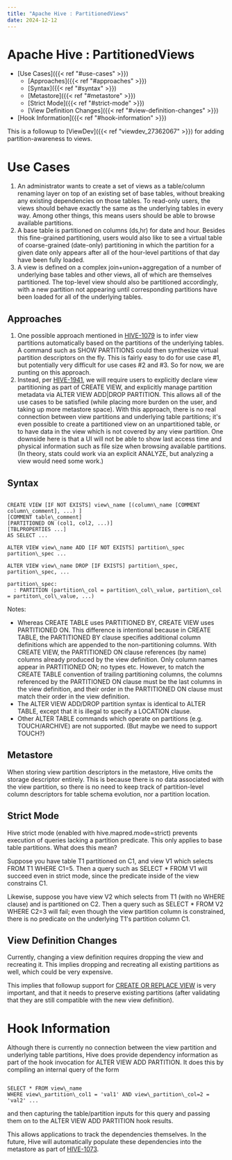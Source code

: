 ```yaml
---
title: "Apache Hive : PartitionedViews"
date: 2024-12-12
---
```










# Apache Hive : PartitionedViews







* [Use Cases]({{< ref "#use-cases" >}})
	+ [Approaches]({{< ref "#approaches" >}})
	+ [Syntax]({{< ref "#syntax" >}})
	+ [Metastore]({{< ref "#metastore" >}})
	+ [Strict Mode]({{< ref "#strict-mode" >}})
	+ [View Definition Changes]({{< ref "#view-definition-changes" >}})
* [Hook Information]({{< ref "#hook-information" >}})



This is a followup to [ViewDev]({{< ref "viewdev_27362067" >}}) for adding partition-awareness to views.


# Use Cases


1. An administrator wants to create a set of views as a table/column renaming layer on top of an existing set of base tables, without breaking any existing dependencies on those tables. To read-only users, the views should behave exactly the same as the underlying tables in every way. Among other things, this means users should be able to browse available partitions.
2. A base table is partitioned on columns (ds,hr) for date and hour. Besides this fine-grained partitioning, users would also like to see a virtual table of coarse-grained (date-only) partitioning in which the partition for a given date only appears after all of the hour-level partitions of that day have been fully loaded.
3. A view is defined on a complex join+union+aggregation of a number of underlying base tables and other views, all of which are themselves partitioned. The top-level view should also be partitioned accordingly, with a new partition not appearing until corresponding partitions have been loaded for all of the underlying tables.


## Approaches


1. One possible approach mentioned in [HIVE-1079](https://issues.apache.org/jira/browse/HIVE-1079) is to infer view partitions automatically based on the partitions of the underlying tables. A command such as SHOW PARTITIONS could then synthesize virtual partition descriptors on the fly. This is fairly easy to do for use case #1, but potentially very difficult for use cases #2 and #3. So for now, we are punting on this approach.
2. Instead, per [HIVE-1941](https://issues.apache.org/jira/browse/HIVE-1941), we will require users to explicitly declare view partitioning as part of CREATE VIEW, and explicitly manage partition metadata via ALTER VIEW ADD|DROP PARTITION. This allows all of the use cases to be satisfied (while placing more burden on the user, and taking up more metastore space). With this approach, there is no real connection between view partitions and underlying table partitions; it's even possible to create a partitioned view on an unpartitioned table, or to have data in the view which is not covered by any view partition. One downside here is that a UI will not be able to show last access time and physical information such as file size when browsing available partitions. (In theory, stats could work via an explicit ANALYZE, but analyzing a view would need some work.)


## Syntax




```

CREATE VIEW [IF NOT EXISTS] view\_name [(column\_name [COMMENT column\_comment], ...) ]
[COMMENT table\_comment]
[PARTITIONED ON (col1, col2, ...)]
[TBLPROPERTIES ...]
AS SELECT ...

ALTER VIEW view\_name ADD [IF NOT EXISTS] partition\_spec partition\_spec ...

ALTER VIEW view\_name DROP [IF EXISTS] partition\_spec, partition\_spec, ...

partition\_spec:
  : PARTITION (partition\_col = partition\_col\_value, partition\_col = partiton\_col\_value, ...)

```


Notes:


* Whereas CREATE TABLE uses PARTITIONED BY, CREATE VIEW uses PARTITIONED ON. This difference is intentional because in CREATE TABLE, the PARTITIONED BY clause specifies additional column definitions which are appended to the non-partitioning columns. With CREATE VIEW, the PARTITIONED ON clause references (by name) columns already produced by the view definition. Only column names appear in PARTITIONED ON; no types etc. However, to match the CREATE TABLE convention of trailing partitioning columns, the columns referenced by the PARTITIONED ON clause must be the last columns in the view definition, and their order in the PARTITIONED ON clause must match their order in the view definition.
* The ALTER VIEW ADD/DROP partition syntax is identical to ALTER TABLE, except that it is illegal to specify a LOCATION clause.
* Other ALTER TABLE commands which operate on partitions (e.g. TOUCH/ARCHIVE) are not supported. (But maybe we need to support TOUCH?)


## Metastore


When storing view partition descriptors in the metastore, Hive omits the storage descriptor entirely. This is because there is no data associated with the view partition, so there is no need to keep track of partition-level column descriptors for table schema evolution, nor a partition location.


## Strict Mode


Hive strict mode (enabled with hive.mapred.mode=strict) prevents execution of queries lacking a partition predicate. This only applies to base table partitions. What does this mean?


Suppose you have table T1 partitioned on C1, and view V1 which selects FROM T1 WHERE C1=5. Then a query such as SELECT * FROM V1 will succeed even in strict mode, since the predicate inside of the view constrains C1.


Likewise, suppose you have view V2 which selects from T1 (with no WHERE clause) and is partitioned on C2. Then a query such as SELECT * FROM V2 WHERE C2=3 will fail; even though the view partition column is constrained, there is no predicate on the underlying T1's partition column C1.


## View Definition Changes


Currently, changing a view definition requires dropping the view and recreating it. This implies dropping and recreating all existing partitions as well, which could be very expensive.


This implies that followup support for [CREATE OR REPLACE VIEW](https://issues.apache.org/jira/browse/HIVE-1078) is very important, and that it needs to preserve existing partitions (after validating that they are still compatible with the new view definition).


# Hook Information


Although there is currently no connection between the view partition and underlying table partitions, Hive does provide dependency information as part of the hook invocation for ALTER VIEW ADD PARTITION. It does this by compiling an internal query of the form




```

SELECT * FROM view\_name
WHERE view\_partition\_col1 = 'val1' AND view\_partition\_col=2 = 'val2' ...

```


and then capturing the table/partition inputs for this query and passing them on to the ALTER VIEW ADD PARTITION hook results.


This allows applications to track the dependencies themselves. In the future, Hive will automatically populate these dependencies into the metastore as part of [HIVE-1073](https://issues.apache.org/jira/browse/HIVE-1073).



 

 

